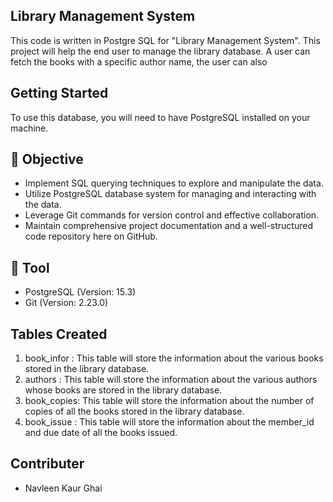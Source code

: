 ## Library Management System
This code is written in Postgre SQL for "Library Management System". 
This project will help the end user to manage the library database. A user can fetch the books with a specific author name, the user can also 

## Getting Started
To use this database, you will need to have PostgreSQL installed on your machine.

## 🎯 Objective
- Implement SQL querying techniques to explore and manipulate the data.
- Utilize PostgreSQL database system for managing and interacting with the data.
- Leverage Git commands for version control and effective collaboration.
- Maintain comprehensive project documentation and a well-structured code repository here on GitHub.

## 🔧 Tool
- PostgreSQL (Version: 15.3)
- Git (Version: 2.23.0)

## Tables  Created
1. book_infor : This table will store the information about the various books stored in the library database.
3. authors : This table will store the information about the various authors whose books are stored in the library database.
4. book_copies: This table will store the information about the number of copies of all the books stored in the library database.
5. book_issue : This table will store the information about the member_id and due date of all the books issued.

## Contributer
- Navleen Kaur Ghai
